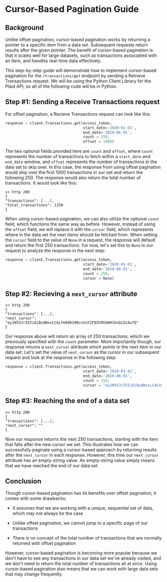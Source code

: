 # Cursor-Based Pagination Guide

## Background

Unlike offset pagination, cursor-based pagination works by returning a pointer to a specific item from a data set. Subsequent requests return results after the given pointer. The benefit of cursor-based pagination is that it scales well for large datasets, such as transactions associatied with an Item, and handles real-time data effectively.

This step-by-step guide will demonstrate how to implement cursor-based pagination for the `/transactions/get` endpoint by sending a Retrieve Transactions request. We will be using the Python Client Library for the Plaid API, so all of the following code will be in Python.

## Step #1: Sending a Receive Transactions request

For offset pagination, a Recieve Transactions request can look like this:

```python
response = client.Transactions.get(access_token, 
                                   start_date='2020-01-01', 
                                   end_date='2020-06-01',
                                   count = 250, 
                                   offset = 1000)
``` 

The two optional fields provided here are `count` and `offset`, where `count` represents the number of transactions to fetch within a `start_date` and `end_date` window, and `offset` represents the number of transactions in the data set to skip over. In this case, the response from using offset pagination would skip over the first 1000 transactions in our set and return the following 250. The response would also return the total number of transactions. It would look like this: 

```
>> http 200
{
"transactions": [...],
"total_transactions": 1250
}
```

 When using cursor-based pagination, we can also utilize the optional `count` field, which functions the same way as before. However, instead of using the `offset` field, we will replace it with the `cursor` field, which represents where in the data set the next items should be fetched from.  When setting the `cursor` field to the value of `None` in a request, the response will default and return the first 250 transactions. For now, let's set this to `None` in our request to analyze the response in the next step:

```python
response = client.Transactions.get(access_token, 
                                   start_date='2020-01-01', 
                                   end_date='2020-06-01',
                                   count = 250, 
                                   cursor = None)
``` 

## Step #2: Recieving a `next_cursor` attribute

```
>> http 200
{
"transactions": [...],
"next_cursor": "eyJNYXJrZXIiOiBudWxsLCAiYm90b190cnVuY2F0ZV9hbW91bnQiOiAxfQ"
}
```

Our response above will return an array of 250 transactions, which we previously specified with the `count` parameter. More importantly though, our response returns a `next_cursor` attribute which points to the next item in our data set. Let's set the value of `next_cursor` as the cursor in our subsequent request and look at the response in the following step:

```python
response = client.Transactions.get(access_token, 
                                   start_date='2020-01-01', 
                                   end_date='2020-06-01',
                                   count = 250, 
                                   cursor = "eyJNYXJrZXIiOiBudWxsLCAiYm90b190cnVuY2F0ZV9hbW91bnQiOiAxfQ")
```

## Step #3: Reaching the end of a data set

```
>> http 200
{
"transactions": [...],
"next_cursor": ""
}
```

Now our response returns the next 250 transactions, starting with the item that falls after the new cursor we set. This illustrates how we can successfully paginate using a cursor-based approach by returning results after the `next_cursor` in each response. However, this time our `next_cursor` attribute has an empty-string value. An empty-string value simply means that we have reached the end of our data set. 

## Conclusion

Though cursor-based pagination has its benefits over offset pagination, it comes with some drawbacks:  

* It assumes that we are working with a unique, sequential set of data, which may not always be the case 

* Unlike offset pagination, we cannot jump to a specific page of our transactions

* There is no concept of the total number of transactions that are normally returned with offset pagination


However, cursor-based pagination is becoming more popular because we don't have to see any transactions in our data set we've already visited, and we don't need to return the total number of transactions all at once. Using cursor-based pagination also means that we can work with large data sets that may change frequently.



